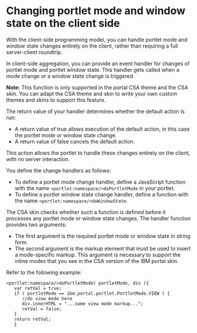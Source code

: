 # Changing portlet mode and window state on the client side

With the client-side programming model, you can handle portlet mode and window state changes entirely on the client, rather than requiring a full server-client roundtrip.

In client-side aggregation, you can provide an event handler for changes of portlet mode and portlet window state. This handler gets called when a mode change or a window state change is triggered.

**Note:** This function is only supported in the portal CSA theme and the CSA skin. You can adapt the CSA theme and skin to write your own custom themes and skins to support this feature.

The return value of your handler determines whether the default action is run:

-   A return value of true allows execution of the default action, in this case the portlet mode or window state change.
-   A return value of false cancels the default action.

This action allows the portlet to handle these changes entirely on the client, with no server interaction.

You define the change handlers as follows:

-   To define a portlet mode change handler, define a JavaScript function with the name `<portlet:namespace/>doPortletMode` in your portlet.
-   To define a portlet window state change handler, define a function with the name `<portlet:namespace/>doWindowState`.

The CSA skin checks whether such a function is defined before it processes any portlet mode or window state changes. The handler function provides two arguments:

-   The first argument is the required portlet mode or window state in string form.
-   The second argument is the markup element that must be used to insert a mode-specific markup. This argument is necessary to support the inline modes that you see in the CSA version of the IBM portal skin.

Refer to the following example:

```
<portlet:namespace/>doPortletMode( portletMode, div ){ 
   var retVal = true;
   if ( portletMode == ibm.portal.portlet.PortletMode.VIEW ) {
      //do view mode here
      div.innerHTML = "...some view mode markup...";
      retVal = false;
   }
   return retVal;
   }
```


